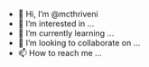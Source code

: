 - 👋 Hi, I’m @mcthriveni
- 👀 I’m interested in ...
- 🌱 I’m currently learning ...
- 💞️ I’m looking to collaborate on ...
- 📫 How to reach me ...

<!---
mcthriveni/mcthriveni is a ✨ special ✨ repository because its `README.md` (this file) appears on your GitHub profile.
You can click the Preview link to take a look at your changes.
--->

